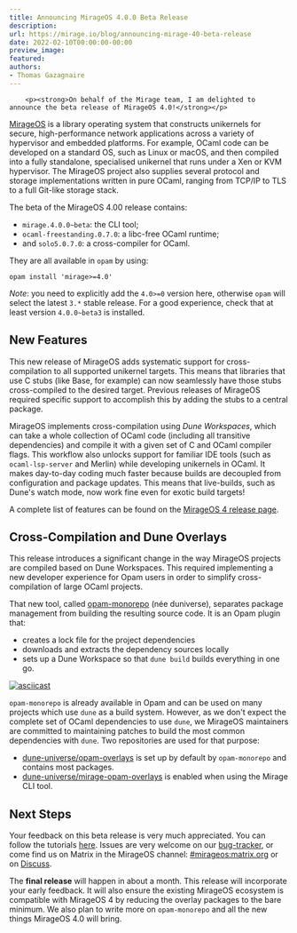 ```yaml
---
title: Announcing MirageOS 4.0.0 Beta Release
description:
url: https://mirage.io/blog/announcing-mirage-40-beta-release
date: 2022-02-10T00:00:00-00:00
preview_image:
featured:
authors:
- Thomas Gazagnaire
---
```



        <p><strong>On behalf of the Mirage team, I am delighted to announce the beta release of MirageOS 4.0!</strong></p>
<p><a href="https://mirage.io">MirageOS</a> is a library operating system that constructs unikernels for secure, high-performance network applications across a variety of hypervisor and embedded platforms. For example, OCaml code can be developed on a standard OS, such as Linux or macOS, and then compiled into a fully standalone, specialised unikernel that runs under a Xen or KVM hypervisor. The MirageOS project also supplies several protocol and storage implementations written in pure OCaml, ranging from TCP/IP to TLS to a full Git-like storage stack.</p>
<p>The beta of the MirageOS 4.00 release contains:</p>
<ul>
<li><code>mirage.4.0.0~beta</code>: the CLI tool;
</li>
<li><code>ocaml-freestanding.0.7.0</code>: a libc-free OCaml runtime;
</li>
<li>and <code>solo5.0.7.0</code>: a cross-compiler for OCaml.
</li>
</ul>
<p>They are all available in <code>opam</code> by using:</p>
<pre><code>opam install 'mirage&gt;=4.0'
</code></pre>
<p><em>Note</em>: you need to explicitly add the <code>4.0&gt;=0</code> version here, otherwise <code>opam</code> will select the latest <code>3.*</code> stable release. For a good experience, check that at least version <code>4.0.0~beta3</code> is installed.</p>
<h2>New Features</h2>
<p>This new release of MirageOS adds systematic support for cross-compilation to all supported unikernel targets. This means that libraries that use C stubs (like Base, for example) can now seamlessly have those stubs cross-compiled to the desired target.  Previous releases of MirageOS required specific support to accomplish this by adding the stubs to a central package.</p>
<p>MirageOS implements cross-compilation using <em>Dune Workspaces</em>, which can take a whole collection of OCaml code (including all transitive dependencies) and compile it with a given set of C and OCaml compiler flags. This workflow also unlocks support for familiar IDE tools (such as <code>ocaml-lsp-server</code> and Merlin) while developing unikernels in OCaml. It makes day-to-day coding much faster because builds are decoupled from configuration and package updates. This means that live-builds, such as Dune's watch mode, now work fine even for exotic build targets!</p>
<p>A complete list of features can be found on the <a href="https://mirage.io/docs/mirage-4">MirageOS 4 release page</a>.</p>
<h2>Cross-Compilation and Dune Overlays</h2>
<p>This release introduces a significant change in the way MirageOS projects are compiled based on Dune Workspaces. This required implementing a new developer experience for Opam users in order to simplify cross-compilation of large OCaml projects.</p>
<p>That new tool, called <a href="https://github.com/ocamllabs/opam-monorepo">opam-monorepo</a> (n&eacute;e duniverse), separates package management from building the resulting source code. It is an Opam plugin that:</p>
<ul>
<li>creates a lock file for the project dependencies
</li>
<li>downloads and extracts the dependency sources locally
</li>
<li>sets up a Dune Workspace so that <code>dune build</code> builds everything in one go.
</li>
</ul>
<p><a href="https://asciinema.org/a/rRf6s8cNyHUbBsDDfZkBjkf7X?speed=2"><img src="https://asciinema.org/a/rRf6s8cNyHUbBsDDfZkBjkf7X.svg" alt="asciicast"/></a></p>
<p><code>opam-monorepo</code> is already available in Opam and can be used on many projects which use <code>dune</code> as a build system. However, as we don't expect the complete set of OCaml dependencies to use <code>dune</code>, we MirageOS maintainers are committed to maintaining patches to build the most common dependencies with <code>dune</code>. Two repositories are used for that purpose:</p>
<ul>
<li><a href="https://github.com/dune-universe/opam-overlays">dune-universe/opam-overlays</a> is set up by default by <code>opam-monorepo</code> and contains most packages.
</li>
<li><a href="https://github.com/dune-universe/mirage-opam-overlays">dune-universe/mirage-opam-overlays</a> is enabled when using the Mirage CLI tool.
</li>
</ul>
<h2>Next Steps</h2>
<p>Your feedback on this beta release is very much appreciated. You can follow the tutorials <a href="https://mirage.io/docs/mirage-4">here</a>. Issues are very welcome on our <a href="https://github.com/mirage/mirage/issues">bug-tracker</a>, or come find us on Matrix in the MirageOS channel: <a href="https://matrix.to/#/%23mirageos:matrix.org">#mirageos:matrix.org</a> or on <a href="https://discuss.ocaml.org/t/mirageos-4-0-beta-release/9302">Discuss</a>.</p>
<p>The <strong>final release</strong> will happen in about a month. This release will incorporate your early feedback. It will also ensure the existing MirageOS ecosystem is compatible with MirageOS 4 by reducing the overlay packages to the bare minimum. We also plan to write more on <code>opam-monorepo</code> and all the new things MirageOS 4.0 will bring.</p>

      
